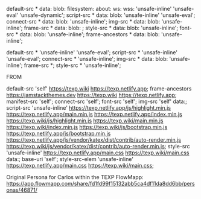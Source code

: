 default-src *  data: blob: filesystem: about: ws: wss: 'unsafe-inline' 'unsafe-eval' 'unsafe-dynamic'; 
script-src * data: blob: 'unsafe-inline' 'unsafe-eval'; 
connect-src * data: blob: 'unsafe-inline'; 
img-src * data: blob: 'unsafe-inline'; 
frame-src * data: blob: ; 
style-src * data: blob: 'unsafe-inline';
font-src * data: blob: 'unsafe-inline';
frame-ancestors * data: blob: 'unsafe-inline';

default-src * 'unsafe-inline' 'unsafe-eval'; script-src * 'unsafe-inline' 'unsafe-eval'; connect-src * 'unsafe-inline'; img-src * data: blob: 'unsafe-inline'; frame-src *; style-src * 'unsafe-inline';


FROM

default-src 'self' https://texp.wiki https://texp.netlify.app; frame-ancestors https://jamstackthemes.dev https://texp.wiki https://texp.netlify.app; manifest-src 'self'; connect-src 'self'; font-src 'self'; img-src 'self' data:; script-src 'unsafe-inline' https://texp.netlify.app/js/highlight.min.js https://texp.netlify.app/main.min.js https://texp.netlify.app/index.min.js https://texp.wiki/js/highlight.min.js https://texp.wiki/main.min.js https://texp.wiki/index.min.js https://texp.wiki/js/bootstrap.min.js https://texp.netlify.app/js/bootstrap.min.js https://texp.netlify.app/js/vendor/katex/dist/contrib/auto-render.min.js https://texp.wiki/js/vendor/katex/dist/contrib/auto-render.min.js; style-src 'unsafe-inline' https://texp.netlify.app/main.css https://texp.wiki/main.css data:; base-uri 'self'; style-src-elem 'unsafe-inline' https://texp.netlify.app/main.css https://texp.wiki/main.css;

Original Persona for Carlos within the TEXP FlowMapp: https://app.flowmapp.com/share/fd1fd99f15132abb5ca4df11da8dd6bb/personas/46871/
